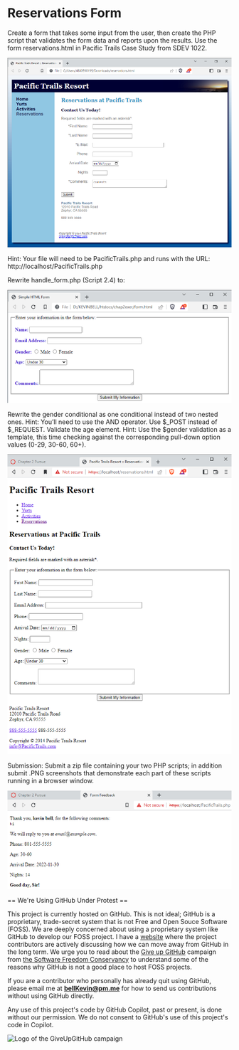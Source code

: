 # Reservations Form

Create a form that takes some input from the user, then create the PHP script that validates the form data and reports upon the results.  Use the form reservations.html in Pacific Trails Case Study from SDEV 1022.

![p](https://github.com/bell-kevin/chap2pursuePHP/blob/main/pacificTrailsReservations.PNG)

 Hint: Your file will need to be PacificTrails.php and runs with the URL: http://localhost/PacificTrails.php

 Rewrite handle_form.php (Script 2.4) to:
 
 ![o](https://github.com/bell-kevin/chap2pursuePHP/blob/main/form.PNG)
 
Rewrite the gender conditional  as one conditional instead of two nested ones. Hint: You’ll need to use the AND operator.
Use $_POST instead of $_REQUEST.
Validate the age element. Hint: Use the $gender validation as a template, this time checking against the corresponding pull-down option values (0-29, 30-60, 60+).

![i](https://github.com/bell-kevin/chap2pursuePHP/blob/main/noCSSreservations.PNG)

Submission: Submit a zip file containing your two PHP scripts; in addition submit .PNG screenshots that demonstrate each part of these scripts running in a browser window.

![u](https://github.com/bell-kevin/chap2pursuePHP/blob/main/results.PNG)

== We're Using GitHub Under Protest ==

This project is currently hosted on GitHub.  This is not ideal; GitHub is a
proprietary, trade-secret system that is not Free and Open Souce Software
(FOSS).  We are deeply concerned about using a proprietary system like GitHub
to develop our FOSS project. I have a [website](https://bellKevin.me) where the
project contributors are actively discussing how we can move away from GitHub
in the long term.  We urge you to read about the [Give up GitHub](https://GiveUpGitHub.org) campaign 
from [the Software Freedom Conservancy](https://sfconservancy.org) to understand some of the reasons why GitHub is not 
a good place to host FOSS projects.

If you are a contributor who personally has already quit using GitHub, please
email me at **bellKevin@pm.me** for how to send us contributions without
using GitHub directly.

Any use of this project's code by GitHub Copilot, past or present, is done
without our permission.  We do not consent to GitHub's use of this project's
code in Copilot.

![Logo of the GiveUpGitHub campaign](https://sfconservancy.org/img/GiveUpGitHub.png)
